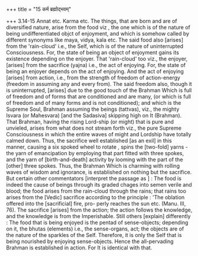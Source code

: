 +++
title = "15 कर्म ब्रह्मोद्भवम्"

+++
3.14-15 Annat etc. Karma etc. The things, that are born and are of
diversified nature, arise from the food viz , the one which is of the
nature of being undifferentiated objct of enjoyment, and which is
somehow called by different synonyms like maya, vidya, kala etc. The
said food also \[arises\] from the 'rain-cloud' i.e., the Self, which is
of the nature of uninterrupted Consciousness. For, the state of being an
object of enjoyment gains its existence depending on the enjoyer. That
'rain-cloud' too viz., the enjoyer, \[arises\] from the sacrifice
(yajna) i.e., the act of enjoying. For, the state of being an enjoyer
depends on the act of enjoying. And the act of enjoying \[arises\] from
action, i.e., from the strength of freedom of action-energy (freedom in
assuming any and every from). The said freedom also, though it is
uninterrupted, \[arises\] due to the good touch of the Brahman Which is
full of freedom and of forms that are conditioned and are many, (or
which is full of freedom and of many forms and is not conditioned); and
which is the Supreme Soul, Brahman assuming the beings (tattvas), viz.,
the mighty Isvara (or Mahesvara) \[and the Sadasiva\] skipping high on
It (Brahman). That Brahman, having the rising Lord-ship (or might) that
is pure and unvieled, arises from what does not stream forth viz., the
pure Supreme Consciousness in which the entire waves of might and
Lordship have totally calmed down. Thus, the sacrifice well established
\[as an exil\] in this manner, causing a six spoked wheel to rotate ,
spins the \[two-fold\] yarns - the yarn of emancipation by employing
that part fitted with three spokes, and the yarn of \[birth-and-death\]
activity by looming with the part of the \[other\] three spokes. Thus,
the Brahman Which is charming with rolling waves of wisdom and
ignorance, is established on nothing but the sacrifice. But certain
other commentators \[interpret the passage as \] : The food is indeed
the cause of beings through its graded chages into semen verile and
blood; the food arises from the rain-cloud through the rains; that rains
too arises from the \[Vedic\] sacrifice according to the principle :
'The oblation offered into the \[sacrificial\] fire, pro- perly reaches
the sun etc. (Manu. III, 76). The sacrifice \[arises\] from the action;
the action follows the knowledge, and the knowledge is from the
Imperishable. Still others \[explain\] differently : The food that is
being enjoyed is the pentad of sense-objects; depending on it, the
bhutas (elements) i.e., the sense-organs, act; the objects are of the
nature of the sparkles of the Self. Therefore, it is only the Self that
is being nourished by enjoying sense-objects. Hence the all-pervading
Brahman is established in action. For It is identical with that.
